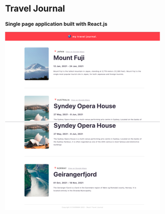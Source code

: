 # Travel Journal

### Single page application built with React.js

![Screenshot](src/images/screenshot.png)
![Screenshot](src/images/screenshot2.png)